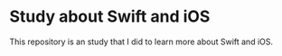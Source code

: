 # Study about Swift and iOS

This repository is an study that I did to learn more about Swift and iOS.
